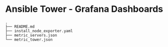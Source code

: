 # Ansible Tower - Grafana Dashboards

````
.
├── README.md
├── install_node_exporter.yaml
├── metric_servers.json
└── metric_tower.json
````
